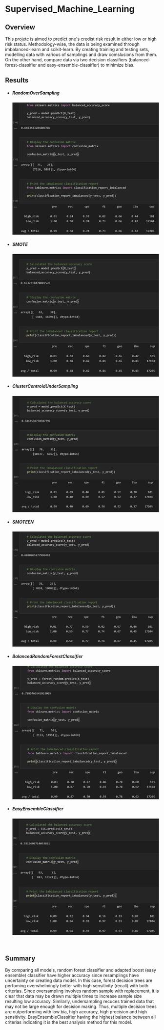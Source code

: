 # Supervised_Machine_Learning
## Overview
This projetc is aimed to predict one's credist risk result in either low or high risk status. Methodology-wise, the data is being examined through imbalanced-learn and scikit-learn. By creating training and testing sets, modelling data with various of samplings and draw comslusions from them. On the other hand, compare data via two decision classifiers (balanced-forest-classifier and easy-ensemble-classifier) to minimize bias.

## Results
- ##### RandomOverSampling
  ![](https://github.com/WilliamBHW/Credit_Risk_Analysis/blob/main/Supports/RandomOverSampling.png)
- ##### SMOTE
  ![](https://github.com/WilliamBHW/Credit_Risk_Analysis/blob/main/Supports/SMOTE.png)
- ##### ClusterCentroidUnderSampling
  ![](https://github.com/WilliamBHW/Credit_Risk_Analysis/blob/main/Supports/ClusterCentroidUnderSampling.png)
- ##### SMOTEEN
  ![](https://github.com/WilliamBHW/Credit_Risk_Analysis/blob/main/Supports/SMOTEEN.png)
- ##### BalancedRandomForestClassifier
  ![](https://github.com/WilliamBHW/Credit_Risk_Analysis/blob/main/Supports/BalancedRandomForest.png)
- ##### EasyEnsembleClassifier
  ![](https://github.com/WilliamBHW/Credit_Risk_Analysis/blob/main/Supports/EasyEnsembleClassifier.png)
<br>

## Summary
By comparing all models, random forest classifier and adapted boost (easy ensemble) classifier have higher accuracy since resamplings have uncertainty on creating data model. In this case, forest decision trees are perfoming overwhelmingly better with high sensitivity (recall) with both criterias. Since oversampling involves random sample with replacement, it is clear that data may be drawn multiple times to increase sample size resulting low accuracy. Similarly, undersampling recuces trained data that may not be large enough for decision making. Thus, multiple decision trees are outperforming with low bia, high accuracy, high precision and high sensitivity. EasyEnsembleClassifier having the highest balance between all criterias indicating it is the best analysis method for this model.
